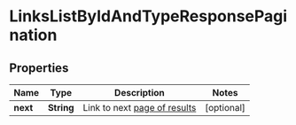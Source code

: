 

# LinksListByIdAndTypeResponsePagination


## Properties

| Name | Type | Description | Notes |
|------------ | ------------- | ------------- | -------------|
|**next** | **String** | Link to next [page of results](https://dev.frontapp.com/docs/pagination) |  [optional] |



